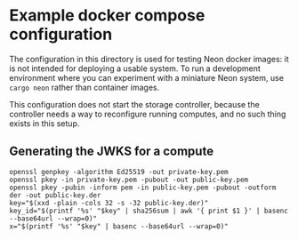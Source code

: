 # Example docker compose configuration

The configuration in this directory is used for testing Neon docker images: it is
not intended for deploying a usable system. To run a development environment where
you can experiment with a miniature Neon system, use `cargo neon` rather than container images.

This configuration does not start the storage controller, because the controller
needs a way to reconfigure running computes, and no such thing exists in this setup.

## Generating the JWKS for a compute

```shell
openssl genpkey -algorithm Ed25519 -out private-key.pem
openssl pkey -in private-key.pem -pubout -out public-key.pem
openssl pkey -pubin -inform pem -in public-key.pem -pubout -outform der -out public-key.der
key="$(xxd -plain -cols 32 -s -32 public-key.der)"
key_id="$(printf '%s' "$key" | sha256sum | awk '{ print $1 }' | basenc --base64url --wrap=0)"
x="$(printf '%s' "$key" | basenc --base64url --wrap=0)"
```
